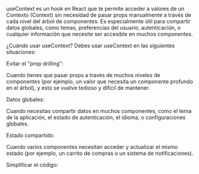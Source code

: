 useContext es un hook en React que te permite acceder a valores de un Contexto (Context) sin necesidad de pasar props manualmente a través de cada nivel del árbol de componentes. Es especialmente útil para compartir datos globales, como temas, preferencias del usuario, autenticación, o cualquier información que necesite ser accesible en muchos componentes.


¿Cuándo usar useContext?
Debes usar useContext en las siguientes situaciones:

Evitar el "prop drilling":

Cuando tienes que pasar props a través de muchos niveles de componentes (por ejemplo, un valor que necesita un componente profundo en el árbol), y esto se vuelve tedioso y difícil de mantener.

Datos globales:

Cuando necesitas compartir datos en muchos componentes, como el tema de la aplicación, el estado de autenticación, el idioma, o configuraciones globales.

Estado compartido:

Cuando varios componentes necesitan acceder y actualizar el mismo estado (por ejemplo, un carrito de compras o un sistema de notificaciones).

Simplificar el código:


